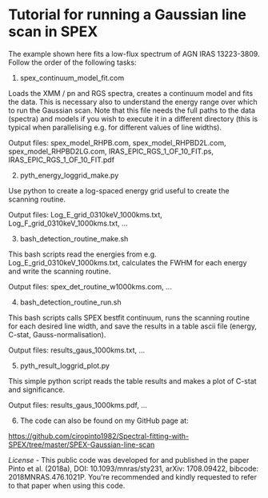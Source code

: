 # Tutorial for running a Gaussian line scan in SPEX

The example shown here fits a low-flux spectrum of AGN IRAS 13223-3809. Follow the order of the following tasks:

1) spex_continuum_model_fit.com

Loads the XMM / pn and RGS spectra, creates a continuum model and fits the data. This is necessary also to understand the energy range over which to run the Gaussian scan. Note that this file needs the full paths to the data (spectra) and models if you wish to execute it in a different directory (this is typical when parallelising e.g. for different values of line widths).
 
Output files: spex_model_RHPB.com, spex_model_RHPBD2L.com, spex_model_RHPBD2LG.com, IRAS_EPIC_RGS_1_OF_10_FIT.ps, IRAS_EPIC_RGS_1_OF_10_FIT.pdf

2) pyth_energy_loggrid_make.py

Use python to create a log-spaced energy grid useful to create the scanning routine.

Output files: Log_E_grid_0310keV_1000kms.txt, Log_F_grid_0310keV_1000kms.txt, ...

3) bash_detection_routine_make.sh

This bash scripts read the energies from e.g. Log_E_grid_0310keV_1000kms.txt, calculates the FWHM for each energy and write the scanning routine.

Output files: spex_det_routine_w1000kms.com, ...

4) bash_detection_routine_run.sh

This bash scripts calls SPEX bestfit continuum, runs the scanning routine for each desired line width, and save the results in a table ascii file (energy, C-stat, Gauss-normalisation).

Output files: results_gaus_1000kms.txt, ...

5) pyth_result_loggrid_plot.py

This simple python script reads the table results and makes a plot of C-stat and significance.

Output files: results_gaus_1000kms.pdf, ...

6) The code can also be found on my GitHub page at:

https://github.com/ciropinto1982/Spectral-fitting-with-SPEX/tree/master/SPEX-Gaussian-line-scan

*License -* This public code was developed for and published in the paper Pinto et al. (2018a), DOI: 10.1093/mnras/sty231, arXiv: 1708.09422, bibcode: 2018MNRAS.476.1021P. You're recommended and kindly requested to refer to that paper when using this code.
